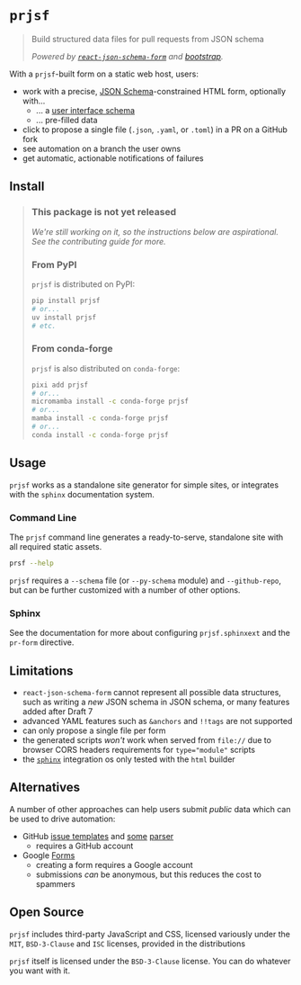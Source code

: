 # `prjsf`

> Build structured data files for pull requests from JSON schema
>
> _Powered by [`react-json-schema-form`][rjsf] and [bootstrap][bootstrap]._

[rjsf]: https://github.com/rjsf-team/react-jsonschema-form
[bootstrap]: https://github.com/twbs/bootstrap

With a `prjsf`-built form on a static web host, users:

- work with a precise, [JSON Schema][json-schema]-constrained HTML form, optionally
  with...
  - ... a [user interface schema][ui-schema]
  - ... pre-filled data
- click to propose a single file (`.json`, `.yaml`, or `.toml`) in a PR on a GitHub fork
- see automation on a branch the user owns
- get automatic, actionable notifications of failures

[ui-schema]:
  https://rjsf-team.github.io/react-jsonschema-form/docs/api-reference/uiSchema/
[json-schema]: https://json-schema.org

## Install

> ### This package is not yet released
>
> _We're still working on it, so the instructions below are aspirational. See the
> contributing guide for more._
>
> ### From PyPI
>
> `prjsf` is distributed on PyPI:
>
> ```bash
> pip install prjsf
> # or...
> uv install prjsf
> # etc.
> ```
>
> ### From conda-forge
>
> `prjsf` is also distributed on `conda-forge`:
>
> ```bash
> pixi add prjsf
> # or...
> micromamba install -c conda-forge prjsf
> # or...
> mamba install -c conda-forge prjsf
> # or...
> conda install -c conda-forge prjsf
> ```

## Usage

`prjsf` works as a standalone site generator for simple sites, or integrates with the
`sphinx` documentation system.

### Command Line

The `prjsf` command line generates a ready-to-serve, standalone site with all required
static assets.

```bash
prsf --help
```

`prjsf` requires a `--schema` file (or `--py-schema` module) and `--github-repo`, but
can be further customized with a number of other options.

### Sphinx

See the documentation for more about configuring `prjsf.sphinxext` and the `pr-form`
directive.

## Limitations

- `react-json-schema-form` cannot represent all possible data structures, such as
  writing a _new_ JSON schema in JSON schema, or many features added after Draft 7
- advanced YAML features such as `&anchors` and `!!tags` are not supported
- can only propose a single file per form
- the generated scripts _won't_ work when served from `file://` due to browser CORS
  headers requirements for `type="module"` scripts
- the [`sphinx`](#sphinx) integration os only tested with the `html` builder

## Alternatives

A number of other approaches can help users submit _public_ data which can be used to
drive automation:

- GitHub [issue templates][issue-templates] and [some][issue-parser1]
  [parser][issue-parser2]
  - requires a GitHub account
- Google [Forms][g-forms]
  - creating a form requires a Google account
  - submissions _can_ be anonymous, but this reduces the cost to spammers

[issue-templates]:
  https://docs.github.com/en/communities/using-templates-to-encourage-useful-issues-and-pull-requests
[issue-parser1]: https://github.com/stefanbuck/github-issue-parser
[issue-parser2]: https://github.com/peter-murray/issue-forms-body-parser
[g-forms]: https://www.google.com/forms/about

## Open Source

`prjsf` includes third-party JavaScript and CSS, licensed variously under the `MIT`,
`BSD-3-Clause` and `ISC` licenses, provided in the distributions

`prjsf` itself is licensed under the `BSD-3-Clause` license. You can do whatever you
want with it.
